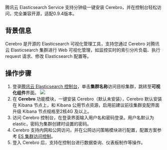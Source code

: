 腾讯云 Elasticsearch Service 支持分钟级一键安装 Cerebro，并在控制台轻松访问，完全兼容开源，适配0.9.4版本。

## 背景信息

Cerebro 是开源的 Elasticsearch 可视化管理工具，支持您通过 Cerebro 对腾讯云 Elasticsearch 集群进行 Web 可视化管理，如监控实时的索引分片负载、执行 request 请求、修改 Elasticsearch 配置等。

## 操作步骤

1. 登录[腾讯云 Elasticsearch 控制台](https://console.cloud.tencent.com/es)，单击**集群名称**访问目标集群，跳转至**可视化组件**界面。
![](https://qcloudimg.tencent-cloud.cn/raw/f7acb778b34928e3284783fd5d4abf31.png)
2. 在 **Cerebro** 功能模块，一键安装 Cerebro（默认未安装），Cerebro 默认安装在 Kibana 节点上，和 Kibana 公用节点资源，启用前建议前往集群变配界面升级 Kibana 节点规格至2核4G 及以上。
3. 访问 Cerebro 控制台，在登录界面输入用户名和密码登录。用户名默认为 elastic，密码为集群创建时设置的密码。
4. Cerebro 支持内网和公网访问，并在公网访问策略模块进行配置，配置方案参考 [ES 集群访问控制](https://cloud.tencent.com/document/product/845/16992)。
5. 登入 Cerebro 后，支持在控制台进行数据查询、仪表板制作等操作。
